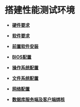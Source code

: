# 搭建性能测试环境

-   **[硬件要求](硬件要求.md)**

-   **[软件要求](软件要求.md)**

-   **[前置软件安装](前置软件安装.md)**

-   **[BIOS配置](BIOS配置.md)**

-   **[操作系统配置](操作系统配置.md)**

-   **[文件系统配置](文件系统配置.md)**

-   **[网络配置](网络配置.md)**

-   **[数据库服务端及客户端绑核](数据库服务端及客户端绑核.md)**

